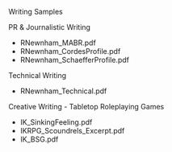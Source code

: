 Writing Samples

PR & Journalistic Writing
- RNewnham_MABR.pdf
- RNewnham_CordesProfile.pdf
- RNewnham_SchaefferProfile.pdf

Technical Writing
- RNewnham_Technical.pdf
  
Creative Writing - Tabletop Roleplaying Games
- IK_SinkingFeeling.pdf
- IKRPG_Scoundrels_Excerpt.pdf
- IK_BSG.pdf
